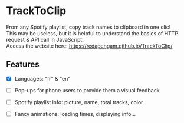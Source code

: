 # TrackToClip

From any Spotify playlist, copy track names to clipboard in one clic!<br/>
This may be useless, but it is helpful to understand the basics of HTTP request & API call in JavaScript.<br/>
Access the website here: https://redapengam.github.io/TrackToClip/

## Features

- [x] Languages: "fr" & "en"
- [ ] Pop-ups for phone users to provide them a visual feedback
- [ ] Spotify playlist info: picture, name, total tracks, color
- [ ] Fancy animations: loading times, displaying info...

